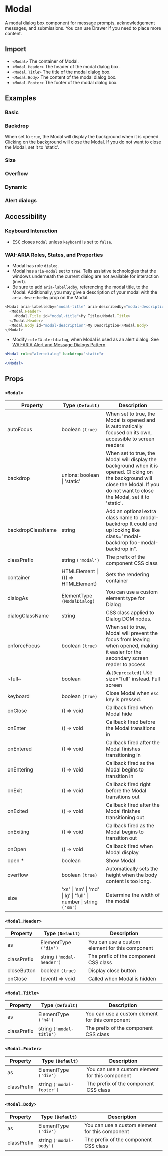 # Modal

A modal dialog box component for message prompts, acknowledgement messages, and submissions. You can use Drawer if you need to place more content.

## Import

<!--{include:<import-guide>}-->

- `<Modal>` The container of Modal.
- `<Modal.Header>` The header of the modal dialog box.
- `<Modal.Title>` The title of the modal dialog box.
- `<Modal.Body>` The content of the modal dialog box.
- `<Modal.Footer>` The footer of the modal dialog box.

## Examples

### Basic

<!--{include:`basic.md`}-->

### Backdrop

When set to `true`, the Modal will display the background when it is opened. Clicking on the background will close the Modal. If you do not want to close the Modal, set it to 'static'.

<!--{include:`backdrop.md`}-->

### Size

<!--{include:`size.md`}-->

### Overflow

<!--{include:`overflow.md`}-->

### Dynamic

<!--{include:`dynamic.md`}-->

### Alert dialogs

<!--{include:`alert-dialog.md`}-->

## Accessibility

### Keyboard Interaction

- <kbd>ESC</kbd> closes `Modal` unless `keyboard` is set to `false`.

### WAI-ARIA Roles, States, and Properties

- Modal has role `dialog`.
- Modal has `aria-modal` set to `true`. Tells assistive technologies that the windows underneath the current dialog are not available for interaction (inert).
- Be sure to add `aria-labelledby`, referencing the modal title, to the Modal. Additionally, you may give a description of your modal with the `aria-describedby` prop on the Modal.

```js
<Modal aria-labelledby="modal-title" aria-describedby="modal-description">
  <Modal.Header>
    <Modal.Title id="modal-title">My Title</Modal.Title>
  </Modal.Header>
  <Modal.Body id="modal-description">My Description</Modal.Body>
</Modal>
```

- Modify `role` to `alertdialog`, when Modal is used as an alert dialog. See [WAI-ARIA Alert and Message Dialogs Pattern](https://www.w3.org/TR/wai-aria-practices/#alertdialog).

```jsx
<Modal role="alertdialog" backdrop="static">
  ...
</Modal>
```

## Props

### `<Modal>`

<!-- prettier-sort-markdown-table -->

| Property          | Type `(Default)`                                                                           | Description                                                                                                                                                                            |
| ----------------- | ------------------------------------------------------------------------------------------ | -------------------------------------------------------------------------------------------------------------------------------------------------------------------------------------- |
| autoFocus         | boolean `(true)`                                                                           | When set to true, the Modal is opened and is automatically focused on its own, accessible to screen readers                                                                            |
| backdrop          | unions: boolean &#124; 'static'                                                            | When set to true, the Modal will display the background when it is opened. Clicking on the background will close the Modal. If you do not want to close the Modal, set it to 'static'. |
| backdropClassName | string                                                                                     | Add an optional extra class name to .modal-backdrop It could end up looking like class="modal-backdrop foo-modal-backdrop in".                                                         |
| classPrefix       | string `('modal')`                                                                         | The prefix of the component CSS class                                                                                                                                                  |
| container         | HTMLElement &#124; (() => HTMLElement)                                                     | Sets the rendering container                                                                                                                                                           |
| dialogAs          | ElementType `(ModalDialog)`                                                                | You can use a custom element type for Dialog                                                                                                                                           |
| dialogClassName   | string                                                                                     | CSS class applied to Dialog DOM nodes.                                                                                                                                                 |
| enforceFocus      | boolean `(true)`                                                                           | When set to true, Modal will prevent the focus from leaving when opened, making it easier for the secondary screen reader to access                                                    |
| ~full~            | boolean                                                                                    | ⚠️`[Deprecated]` Use size="full" instead. Full screen                                                                                                                                  |
| keyboard          | boolean `(true)`                                                                           | Close Modal when `esc` key is pressed.                                                                                                                                                 |
| onClose           | () => void                                                                                 | Callback fired when Modal hide                                                                                                                                                         |
| onEnter           | () => void                                                                                 | Callback fired before the Modal transitions in                                                                                                                                         |
| onEntered         | () => void                                                                                 | Callback fired after the Modal finishes transitioning in                                                                                                                               |
| onEntering        | () => void                                                                                 | Callback fired as the Modal begins to transition in                                                                                                                                    |
| onExit            | () => void                                                                                 | Callback fired right before the Modal transitions out                                                                                                                                  |
| onExited          | () => void                                                                                 | Callback fired after the Modal finishes transitioning out                                                                                                                              |
| onExiting         | () => void                                                                                 | Callback fired as the Modal begins to transition out                                                                                                                                   |
| onOpen            | () => void                                                                                 | Callback fired when Modal display                                                                                                                                                      |
| open \*           | boolean                                                                                    | Show Modal                                                                                                                                                                             |
| overflow          | boolean `(true)`                                                                           | Automatically sets the height when the body content is too long.                                                                                                                       |
| size              | 'xs' &#124; 'sm' &#124; 'md' &#124; lg' &#124; 'full' &#124; number &#124; string `('sm')` | Determine the width of the modal                                                                                                                                                       |

### `<Modal.Header>`

| Property    | Type `(Default)`          | Description                                     |
| ----------- | ------------------------- | ----------------------------------------------- |
| as          | ElementType `('div')`     | You can use a custom element for this component |
| classPrefix | string `('modal-header')` | The prefix of the component CSS class           |
| closeButton | boolean `(true)`          | Display close button                            |
| onClose     | (event) => void           | Called when Modal is hidden                     |

### `<Modal.Title>`

| Property    | Type `(Default)`         | Description                                     |
| ----------- | ------------------------ | ----------------------------------------------- |
| as          | ElementType `('h4')`     | You can use a custom element for this component |
| classPrefix | string `('modal-title')` | The prefix of the component CSS class           |

### `<Modal.Footer>`

| Property    | Type `(Default)`          | Description                                     |
| ----------- | ------------------------- | ----------------------------------------------- |
| as          | ElementType `('div')`     | You can use a custom element for this component |
| classPrefix | string `('modal-footer')` | The prefix of the component CSS class           |

### `<Modal.Body>`

| Property    | Type `(Default)`        | Description                                     |
| ----------- | ----------------------- | ----------------------------------------------- |
| as          | ElementType `('div')`   | You can use a custom element for this component |
| classPrefix | string `('modal-body')` | The prefix of the component CSS class           |
